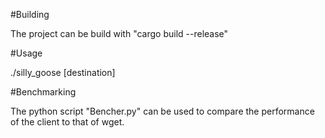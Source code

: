 #Building

The project can be build with "cargo build --release"

#Usage

./silly_goose <URL> [destination]

#Benchmarking

The python script "Bencher.py" can be used to compare the performance of the client to that of wget. 